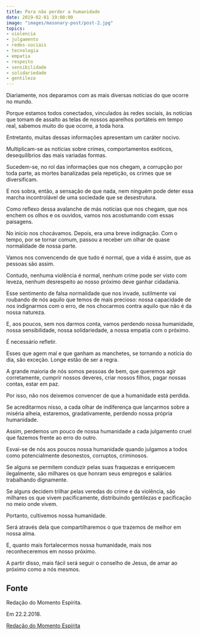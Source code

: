 ```yaml
---
title: Para não perder a humanidade
date: 2019-02-01 19:00:00
image: "images/masonary-post/post-2.jpg"
topics: 
- violencia
- julgamento
- redes-sociais
- tecnologia
- empatia
- respeito
- sensibilidade
- solidariedade
- gentileza
---
```


Diariamente, nos deparamos com as mais diversas notícias do que ocorre no
mundo.

Porque estamos todos conectados, vinculados às redes sociais, às notícias que
tomam de assalto as telas de nossos aparelhos portáteis em tempo real, sabemos
muito do que ocorre, a toda hora.

Entretanto, muitas dessas informações apresentam um caráter nocivo.

Multiplicam-se as notícias sobre crimes, comportamentos exóticos,
desequilíbrios das mais variadas formas.

Sucedem-se, no rol das informações que nos chegam, a corrupção por toda parte,
as mortes banalizadas pela repetição, os crimes que se diversificam.

E nos sobra, então, a sensação de que nada, nem ninguém pode deter essa marcha
incontrolável de uma sociedade que se desestrutura.

Como reflexo dessa avalanche de más notícias que nos chegam, que nos enchem os
olhos e os ouvidos, vamos nos acostumando com essas paisagens.

No início nos chocávamos. Depois, era uma breve indignação. Com o tempo, por se
tornar comum, passou a receber um olhar de quase normalidade de nossa parte.

Vamos nos convencendo de que tudo é normal, que a vida é assim, que as pessoas
são assim.

Contudo, nenhuma violência é normal, nenhum crime pode ser visto com leveza,
nenhum desrespeito ao nosso próximo deve ganhar cidadania.

Esse sentimento de falsa normalidade que nos invade, sutilmente vai roubando de
nós aquilo que temos de mais precioso: nossa capacidade de nos indignarmos com
o erro, de nos chocarmos contra aquilo que não é da nossa natureza.

E, aos poucos, sem nos darmos conta, vamos perdendo nossa humanidade, nossa
sensibilidade, nossa solidariedade, a nossa empatia com o próximo.

É necessário refletir.

Esses que agem mal e que ganham as manchetes, se tornando a notícia do dia, são
exceção. Longe estão de ser a regra.

A grande maioria de nós somos pessoas de bem, que queremos agir corretamente,
cumprir nossos deveres, criar nossos filhos, pagar nossas contas, estar em paz.

Por isso, não nos deixemos convencer de que a humanidade está perdida.

Se acreditarmos nisso, a cada olhar de indiferença que lançarmos sobre a
miséria alheia, estaremos, gradativamente, perdendo nossa própria humanidade.

Assim, perdemos um pouco de nossa humanidade a cada julgamento cruel que
fazemos frente ao erro do outro.

Esvai-se de nós aos poucos nossa humanidade quando julgamos a todos como
potencialmente desonestos, corruptos, criminosos.

Se alguns se permitem conduzir pelas suas fraquezas e enriquecem ilegalmente,
são milhares os que honram seus empregos e salários trabalhando dignamente.

Se alguns decidem trilhar pelas veredas do crime e da violência, são milhares
os que vivem pacificamente, distribuindo gentilezas e pacificação no meio onde
vivem.

Portanto, cultivemos nossa humanidade.

Será através dela que compartilharemos o que trazemos de melhor em nossa alma.

E, quanto mais fortalecermos nossa humanidade, mais nos reconheceremos em nosso
próximo.

A partir disso, mais fácil será seguir o conselho de Jesus, de amar ao próximo
como a nós mesmos.

## Fonte
Redação do Momento Espírita.

Em 22.2.2018.

[Redação do Momento Espírita](http://momento.com.br/pt/ler_texto.php?id=5350)
